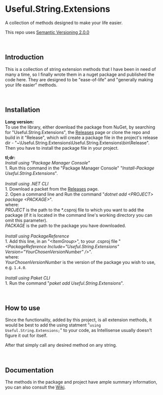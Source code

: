 # Useful.String.Extensions
A collection of methods designed to make your life easier.

This repo uses [Semantic Versioning 2.0.0][1]

<br/>

Introduction
------------
This is a collection of string extension methods that I have been in need of many a time, so I finally wrote them in a nuget package and published the code here. They are designed to be "ease-of-life" and "generally making your life easier" methods.


<br/>

Installation
------------
__Long version:__
<br/>To use the library, either download the package from NuGet, by searching for "Useful.String.Extensions", the [Releases][2] page or clone the repo and build in it "Release", which will create a package file in the project's release dir - "~\Useful.String.Extensions\Useful.String.Extensions\bin\Release". Then you have to install the package file in your project.

__tl;dr:__
<br/>*Install using "Package Manager Console"*
<br/>1. Run this command in the "Package Manager Console" "*Install-Package Useful.String.Extensions*".
<br/>
<br/>*Install using .NET CLI*
<br/>1. Download a packet from the [Releases][2] page.
<br/>2. Open a command line and Run the command "*dotnet add \<PROJECT\> package \<PACKAGE\>*".
<br/>where:
<br/>*PROJECT* is the path to the \*.csproj file to which you want to add the package (if it is located in the command line's working directory you can omit this parameter).
<br/>*PACKAGE* is the path to the package you have downloaded.
<br/>
<br/>*Install using PackageReference*
<br/>1. Add this line, in an "*\<ItemGroup>*", to your .csproj file "*\<PackageReference Include="Useful.String.Extensions" Version="YourChosenVersionNumber" />*".
<br/>where:
<br/>*YourChosenVersionNumber* is the version of the package you wish to use, e.g. `1.4.0`.
<br/>
<br/>*Install using Paket CLI*
<br/>1. Run the command "*paket add Useful.String.Extensions*".

<br/>

How to use
----------
Since the functionality, added by this project, is all extension methods, it would be best to add the using statment "`using Useful.String.Extensions;`" to your code, as Intellisense usually doesn't figure it out for itself.

After that simply call any desired method on any string.

<br/>

Documentation
-------------
The methods in the package and project have ample summary information, you can also consult the [Wiki][3].


  [1]: https://semver.org/#semantic-versioning-200
  [2]: https://github.com/IvanStoychev/Useful.String.Extensions/releases
  [3]: https://github.com/IvanStoychev/Useful.String.Extensions/wiki/
